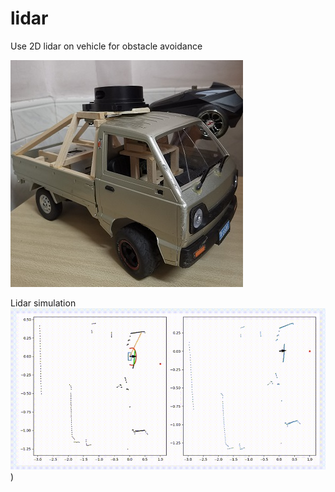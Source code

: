# lidar
Use 2D lidar on vehicle for obstacle avoidance

![alt text](https://github.com/ruby889/lidar/blob/main/doc/vehicle.jpg?raw=true)

Lidar simulation
![Demo CountPages alpha](https://github.com/ruby889/lidar/blob/main/doc/lidar_simulation.gif))
